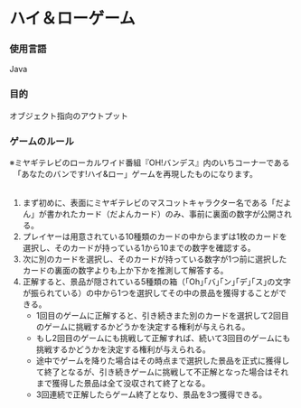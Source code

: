 # ハイ＆ローゲーム

### 使用言語
 Java

### 目的
オブジェクト指向のアウトプット

### ゲームのルール
※ミヤギテレビのローカルワイド番組『OH!バンデス』内のいちコーナーである<br>
　「あなたのバンです!ハイ&ロー」ゲームを再現したものになります。<br>
<br>
1. まず初めに、表面にミヤギテレビのマスコットキャラクター名である「だよん」が書かれたカード（だよんカード）のみ、事前に裏面の数字が公開される。
1. プレイヤーは用意されている10種類のカードの中からまずは1枚のカードを選択し、そのカードが持っている1から10までの数字を確認する。
1. 次に別のカードを選択し、そのカードが持っている数字が1つ前に選択したカードの裏面の数字よりも上か下かを推測して解答する。
1. 正解すると、景品が隠されている5種類の箱（｢Oh｣｢バ｣｢ン｣｢デ｣｢ス｣の文字が振られている）の中から1つを選択してその中の景品を獲得することができる。
    - 1回目のゲームに正解すると、引き続きまた別のカードを選択して2回目のゲームに挑戦するかどうかを決定する権利が与えられる。
    - もし2回目のゲームにも挑戦して正解すれば、続いて3回目のゲームにも挑戦するかどうかを決定する権利が与えられる。
    - 途中でゲームを降りた場合はその時点まで選択した景品を正式に獲得して終了となるが、引き続きゲームに挑戦して不正解となった場合はそれまで獲得した景品は全て没収されて終了となる。
    - 3回連続で正解したらゲーム終了となり、景品を3つ獲得できる。

